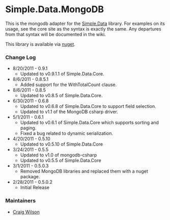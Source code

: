 Simple.Data.MongoDB
===================

This is the mongodb adapter for the [Simple.Data](https://github.com/markrendle/Simple.Data) library. For examples on its usage, see the core site as the syntax is exactly the same.  Any departures from that syntax will be documented in the wiki.

This library is available via [nuget](http://www.nuget.org).

### Change Log
* 8/20/2011 - 0.9.1
  - Updated to v0.9.1.1 of Simple.Data.Core.
* 8/6/2011 - 0.8.5.1
  - Added support for the WithTotalCount clause.
* 8/6/2011 - 0.8.5
  - Updated to v0.8.5 of Simple.Data.Core.
* 6/30/2011 - 0.6.8
  - Updated to v0.6.8 of Simple.Data.Core to support field selection.
  - Updated to v1.1 of the MongoDB csharp driver.
* 5/1/2011 - 0.6.1
  - Updated to v0.6.1 of Simple.Data.Core which supports sorting and paging.
  - Fixed a bug related to dynamic serialization.
* 4/20/2011 - 0.5.10
  - Updated to v0.5.10 of Simple.Data.Core
* 3/24/2011 - 0.5.5
  - Updated to v1.0 of mongodb-csharp
  - Updated to v0.5.5 of Simple.Data.Core
* 3/1/2011 - 0.5.0.3
  - Removed MongoDB libraries and replaced them with a nuget package.
* 2/28/2011 - 0.5.0.2 
  - Initial Release
  
### Maintainers
* [Craig Wilson](https://github.com/craiggwilson)
